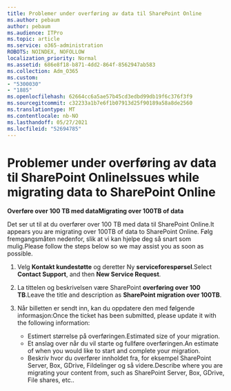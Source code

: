 ```yaml
---
title: Problemer under overføring av data til SharePoint Online
ms.author: pebaum
author: pebaum
ms.audience: ITPro
ms.topic: article
ms.service: o365-administration
ROBOTS: NOINDEX, NOFOLLOW
localization_priority: Normal
ms.assetid: 686e8f18-b871-4dd2-864f-8562947ab583
ms.collection: Adm_O365
ms.custom:
- "5300030"
- "1885"
ms.openlocfilehash: 62664cc6a5ae57b45cd3edbd99db19f6c376f3f9
ms.sourcegitcommit: c32233a1b7e6f1b07913d25f90189a58a8de2560
ms.translationtype: MT
ms.contentlocale: nb-NO
ms.lasthandoff: 05/27/2021
ms.locfileid: "52694785"
---
```

# <a name="issues-while-migrating-data-to-sharepoint-online"></a><span data-ttu-id="4369a-102">Problemer under overføring av data til SharePoint Online</span><span class="sxs-lookup"><span data-stu-id="4369a-102">Issues while migrating data to SharePoint Online</span></span>

<span data-ttu-id="4369a-103">**Overføre over 100 TB med data**</span><span class="sxs-lookup"><span data-stu-id="4369a-103">**Migrating over 100TB of data**</span></span>

<span data-ttu-id="4369a-104">Det ser ut til at du overfører over 100 TB med data til SharePoint Online.</span><span class="sxs-lookup"><span data-stu-id="4369a-104">It appears you are migrating over 100TB of data to SharePoint Online.</span></span> <span data-ttu-id="4369a-105">Følg fremgangsmåten nedenfor, slik at vi kan hjelpe deg så snart som mulig.</span><span class="sxs-lookup"><span data-stu-id="4369a-105">Please follow the steps below so we may assist you as soon as possible.</span></span> 

1. <span data-ttu-id="4369a-106">Velg **Kontakt kundestøtte** og deretter Ny **serviceforespørsel**.</span><span class="sxs-lookup"><span data-stu-id="4369a-106">Select **Contact Support**, and then **New Service Request**.</span></span> 
2. <span data-ttu-id="4369a-107">La tittelen og beskrivelsen være SharePoint **overføring over 100 TB**.</span><span class="sxs-lookup"><span data-stu-id="4369a-107">Leave the title and description as **SharePoint migration over 100TB**.</span></span>
3. <span data-ttu-id="4369a-108">Når billetten er sendt inn, kan du oppdatere den med følgende informasjon:</span><span class="sxs-lookup"><span data-stu-id="4369a-108">Once the ticket has been submitted, please update it with the following information:</span></span> 

    - <span data-ttu-id="4369a-109">Estimert størrelse på overføringen.</span><span class="sxs-lookup"><span data-stu-id="4369a-109">Estimated size of your migration.</span></span>
    - <span data-ttu-id="4369a-110">Et anslag over når du vil starte og fullføre overføringen.</span><span class="sxs-lookup"><span data-stu-id="4369a-110">An estimate of when you would like to start and complete your migration.</span></span>
    - <span data-ttu-id="4369a-111">Beskriv hvor du overfører innholdet fra, for eksempel SharePoint Server, Box, GDrive, Fildelinger og så videre.</span><span class="sxs-lookup"><span data-stu-id="4369a-111">Describe where you are migrating your content from, such as SharePoint Server, Box, GDrive, File shares, etc..</span></span>
